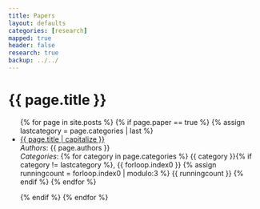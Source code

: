 ```yaml
---
title: Papers 
layout: defaults
categories: [research]
mapped: true 
header: false 
research: true
backup: ../../
---
```


# {{ page.title }}
<ul class="fa-ul">
{% for page in site.posts %}
{% if page.paper == true %}
{% assign lastcategory = page.categories | last %}
<li><i class="fa-li fa fa-file-text-o fa-lg"></i><a class="major" href="{{ page.url }}">{{ page.title | capitalize }}</a> </li>
<em>Authors</em>: {{ page.authors }} <br>
<em>Categories</em>: 
{% for category in page.categories %}
{{ category }}{% if category != lastcategory %},
{{ forloop.index0 }}
{% assign runningcount = forloop.index0 | modulo:3 %}
{{ runningcount }}
{% endif %} 
{% endfor %} <p>
{% endif %}   <!-- cat-match-p -->
{% endfor %} <!-- page -->
</ul>
